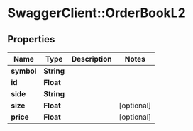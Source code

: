 # SwaggerClient::OrderBookL2

## Properties
Name | Type | Description | Notes
------------ | ------------- | ------------- | -------------
**symbol** | **String** |  | 
**id** | **Float** |  | 
**side** | **String** |  | 
**size** | **Float** |  | [optional] 
**price** | **Float** |  | [optional] 


